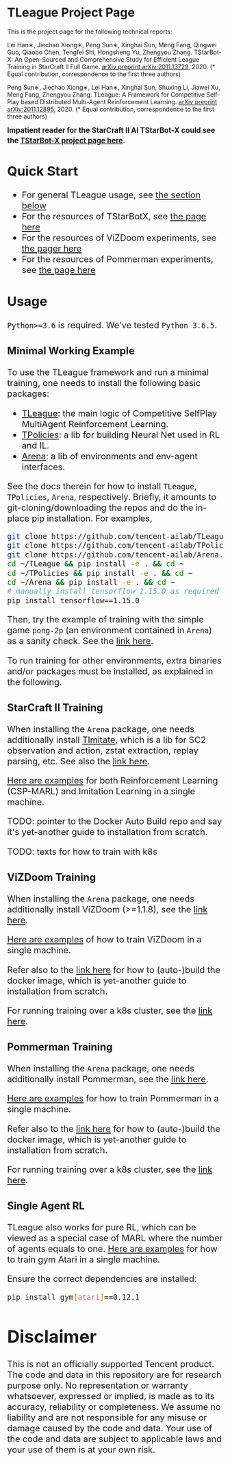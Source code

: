 # TLeague Project Page
This is the project page for the following technical reports:

Lei Han∗, Jiechao Xiong∗, Peng Sun∗, Xinghai Sun, Meng Fang, Qingwei Guo, Qiaobo Chen, Tengfei Shi, Hongsheng Yu, Zhengyou Zhang.
TStarBot-X: An Open-Sourced and Comprehensive Study for Efficient League Training in StarCraft II Full Game.
[arXiv preprint arXiv:2011.13729](https://arxiv.org/abs/2011.13729), 2020.
(* Equal contribution, correspondence to the first three authors)

Peng Sun∗, Jiechao Xiong∗, Lei Han∗, Xinghai Sun, Shuxing Li, Jiawei Xu, Meng Fang, Zhengyou Zhang.
TLeague: A Framework for Competitive Self-Play based Distributed Multi-Agent Reinforcement Learning.
[arXiv preprint arXiv:2011.12895](https://arxiv.org/abs/2011.12895), 2020.
(* Equal contribution, correspondence to the first three authors)

<big>**Impatient reader for the StarCraft II AI TStarBot-X could see the [TStarBot-X project page here](tstarbotx/README.md)**<big>.

## Quick Start
* For general TLeague usage, see [the section below](#usage)
* For the resources of TStarBotX, see [the page here](tstarbotx/README.md)
* For the resources of ViZDoom experiments, see [the pager here](vizdoom/README.md)
* For the resources of Pommerman experiments, see [the page here](pommerman/README.md)

## Usage
`Python>=3.6` is required. We've tested `Python 3.6.5`.

### Minimal Working Example
To use the TLeague framework and run a minimal training,
one needs to install the following basic packages:
* [TLeague](https://github.com/tencent-ailab/TLeague): the main logic of Competitive SelfPlay MultiAgent Reinforcement Learning.
* [TPolicies](https://github.com/tencent-ailab/TPolicies): a lib for building Neural Net used in RL and IL.
* [Arena](https://github.com/tencent-ailab/Arena): a lib of environments and env-agent interfaces.

See the docs therein for how to install `TLeague`, `TPolicies`, `Arena`, respectively.
Briefly, 
it amounts to git-cloning/downloading the repos and do the in-place pip installation. 
For examples,
```bash
git clone https://github.com/tencent-ailab/TLeague.git ~/TLeague
git clone https://github.com/tencent-ailab/TPolicies.git ~/TPolicies
git clone https://github.com/tencent-ailab/Arena.git ~/Arena
cd ~/TLeague && pip install -e . && cd ~
cd ~/TPolicies && pip install -e . && cd ~
cd ~/Arena && pip install -e . && cd ~
# manually install tensorflow 1.15.0 as required by TPolicies
pip install tensorflow==1.15.0
``` 

Then, try the example of training with the simple game `pong-2p` (an environment contained in `Arena`) as a sanity check. 
See the [link here](https://github.com/tencent-ailab/TLeague/blob/dev-open/docs/EXAMPLE_SM.md#pong-2p).

To run training for other environments, extra binaries and/or packages must be installed, as explained in the following.

### StarCraft II Training
When installing the `Arena` package, 
one needs additionally install [TImitate](https://github.com/tencent-ailab/TImitate),
which is a lib for SC2 observation and action, zstat extraction, replay parsing, etc.
See also the [link here](https://github.com/tencent-ailab/Arena#dependencies).

[Here are examples](https://github.com/tencent-ailab/TLeague/blob/dev-open/docs/EXAMPLE_SM.md#starcraft-ii) 
for both Reinforcement Learning (CSP-MARL) and Imitation Learning in a single machine.

TODO: pointer to the Docker Auto Build repo and say it's yet-another guide to installation from scratch.

TODO: texts for how to train with k8s

### ViZDoom Training
When installing the `Arena` package, 
one needs additionally install ViZDoom (>=1.1.8), 
see the [link here](https://github.com/tencent-ailab/Arena#dependencies).

[Here are examples](https://github.com/tencent-ailab/TLeague/blob/dev-open/docs/EXAMPLE_SM.md#vizdoom)
of how to train ViZDoom in a single machine.

Refer also to the [link here](https://github.com/tencent-ailab/TLeagueAutoBuild/tree/dev-open) for how to (auto-)build the docker image,
which is yet-another guide to installation from scratch.

For running training over a k8s cluster, see the [link here](vizdoom/README.md#training-code).

### Pommerman Training
When installing the `Arena` package, 
one needs additionally install Pommerman, 
see the [link here](https://github.com/tencent-ailab/Arena#dependencies).

[Here are examples](https://github.com/tencent-ailab/TLeague/blob/dev-open/docs/EXAMPLE_SM.md#pommerman)
for how to train Pommerman in a single machine. 

Refer also to the [link here](https://github.com/tencent-ailab/TLeagueAutoBuild/tree/pommerman) for how to (auto-)build the docker image,
which is yet-another guide to installation from scratch.

For running training over a k8s cluster, see the [link here](pommerman/README.md#training-code).

### Single Agent RL
TLeague also works for pure RL,
which can be viewed as a special case of MARL where the number of agents equals to one.
[Here are examples](https://github.com/tencent-ailab/TLeague/blob/dev-open/docs/EXAMPLE_SM.md#single-agent-rl)
for how to train gym Atari in a single machine.

Ensure the correct dependencies are installed:
```bash
pip install gym[atari]==0.12.1
```

# Disclaimer
This is not an officially supported Tencent product.
The code and data in this repository are for research purpose only. 
No representation or warranty whatsoever, expressed or implied, is made as to its accuracy, reliability or completeness. 
We assume no liability and are not responsible for any misuse or damage caused by the code and data. 
Your use of the code and data are subject to applicable laws and your use of them is at your own risk.